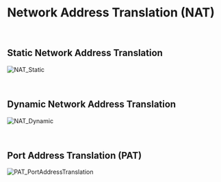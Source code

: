 # Network Address Translation (NAT)

<br>

## Static Network Address Translation 
![NAT_Static](https://user-images.githubusercontent.com/72099370/167988190-88dc266a-faea-4aae-a4ac-8c3f7285d230.png)

<br>

## Dynamic Network Address Translation
![NAT_Dynamic](https://user-images.githubusercontent.com/72099370/167988217-02f4a48d-0ed2-4dbf-ad78-a7254c29739e.png)

<br>

## Port Address Translation (PAT)
![PAT_PortAddressTranslation](https://user-images.githubusercontent.com/72099370/167988286-df0401d2-d8cf-4d11-b5eb-ea68f7572278.png)
